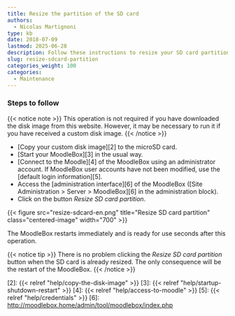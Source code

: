 ```yaml
---
title: Resize the partition of the SD card
authors:
  - Nicolas Martignoni
type: kb
date: 2018-07-09
lastmod: 2025-06-28
description: Follow these instructions to resize your SD card partition.
slug: resize-sdcard-partition
categories_weight: 100
categories:
  - Maintenance
---
```


### Steps to follow

{{< notice note >}}
This operation is not required if you have downloaded the disk image from this website. However, it may be necessary to run it if you have received a custom disk image.
{{< /notice >}}

- [Copy your custom disk image][2] to the microSD card.
- [Start your MoodleBox][3] in the usual way.
- [Connect to the Moodle][4] of the MoodleBox using an administrator account. If MoodleBox user accounts have not been modified, use the [default login information][5].
- Access the [administration interface][6] of the MoodleBox ([Site Administration > Server > MoodleBox][6] in the administration block).
- Click on the button _Resize SD card partition_.

{{< figure src="resize-sdcard-en.png" title="Resize SD card partition" class="centered-image" width="700" >}}

The MoodleBox restarts immediately and is ready for use seconds after this operation.

{{< notice tip >}}
There is no problem clicking the _Resize SD card partition_ button when the SD card is already resized. The only consequence will be the restart of the MoodleBox.
{{< /notice >}}

 [2]: {{< relref "help/copy-the-disk-image" >}}
 [3]: {{< relref "help/startup-shutdown-restart" >}}
 [4]: {{< relref "help/access-to-moodle" >}}
 [5]: {{< relref "help/credentials" >}}
 [6]: http://moodlebox.home/admin/tool/moodlebox/index.php
